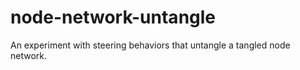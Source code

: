 # node-network-untangle
An experiment with steering behaviors that untangle a tangled node network.
